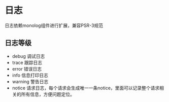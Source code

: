 # 日志

日志依赖monolog组件进行扩展，兼容PSR-3规范

## 日志等级

- debug 调试日志
- trace 跟踪日志
- error 错误日志
- info 信息打印日志
- warning 警告日志
- notice 请求日志，每个请求会生成唯一一条notice，里面可以记录整个请求相关的所有信息，方便问题定位。

